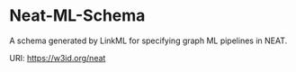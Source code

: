 # Neat-ML-Schema

A schema generated by LinkML for specifying graph ML pipelines in NEAT.

URI: https://w3id.org/neat

